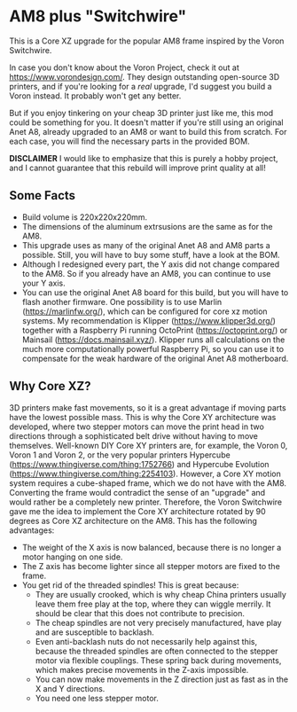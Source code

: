 # AM8 plus "Switchwire"
This is a Core XZ upgrade for the popular AM8 frame inspired by the Voron Switchwire.

In case you don't know about the Voron Project, check it out at https://www.vorondesign.com/. They design outstanding open-source 3D printers, and if you're looking for a *real* upgrade, I'd suggest you build a Voron instead. It probably won't get any better.

But if you enjoy tinkering on your cheap 3D printer just like me, this mod could be something for you. It doesn't matter if you're still using an original Anet A8, already upgraded to an AM8 or want to build this from scratch. For each case, you will find the necessary parts in the provided BOM. 

__DISCLAIMER__
I would like to emphasize that this is purely a hobby project, and I cannot guarantee that this rebuild will improve print quality at all!

## Some Facts
* Build volume is 220x220x220mm.
* The dimensions of the aluminum extrsusions are the same as for the AM8.
* This upgrade uses as many of the original Anet A8 and AM8 parts a possible. Still, you will have to buy some stuff, have a look at the BOM.
* Although I redesigned every part, the Y axis did not change compared to the AM8. So if you already have an AM8, you can continue to use your Y axis.
* You can use the original Anet A8 board for this build, but you will have to flash another firmware. One possibility is to use Marlin (https://marlinfw.org/), which can be configured for core xz motion systems. My recommendation is Klipper (https://www.klipper3d.org/) together with a Raspberry Pi running OctoPrint (https://octoprint.org/) or Mainsail (https://docs.mainsail.xyz/). Klipper runs all calculations on the much more computationally powerful Raspberry Pi, so you can use it to compensate for the weak hardware of the original Anet A8 motherboard.

## Why Core XZ?
3D printers make fast movements, so it is a great advantage if moving parts have the lowest possible mass. This is why the Core XY architecture was developed, where two stepper motors can move the print head in two directions through a sophisticated belt drive without having to move themselves. Well-known DIY Core XY printers are, for example, the Voron 0, Voron 1 and Voron 2, or the very popular printers Hypercube (https://www.thingiverse.com/thing:1752766) and Hypercube Evolution (https://www.thingiverse.com/thing:2254103).
However, a Core XY motion system requires a cube-shaped frame, which we do not have with the AM8. Converting the frame would contradict the sense of an "upgrade" and would rather be a completely new printer. Therefore, the Voron Switchwire gave me the idea to implement the Core XY architecture rotated by 90 degrees as Core XZ architecture on the AM8. This has the following advantages:
* The weight of the X axis is now balanced, because there is no longer a motor hanging on one side.
* The Z axis has become lighter since all stepper motors are fixed to the frame.
* You get rid of the threaded spindles! This is great because:
  * They are usually crooked, which is why cheap China printers usually leave them free play at the top, where they can wiggle merrily. It should be clear that this does not contribute to precision.
  * The cheap spindles are not very precisely manufactured, have play and are susceptible to backlash.
  * Even anti-backlash nuts do not necessarily help against this, because the threaded spindles are often connected to the stepper motor via flexible couplings. These spring back during movements, which makes precise movements in the Z-axis impossible.
  * You can now make movements in the Z direction just as fast as in the X and Y directions.
  * You need one less stepper motor.
